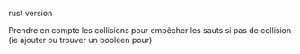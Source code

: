 rust version

Prendre en compte les collisions pour empêcher les sauts si pas de collision
(ie ajouter ou trouver un booléen pour)
